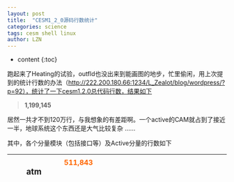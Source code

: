 ```yaml
---
layout: post
title:  "CESM1_2_0源码行数统计" 
categories: science 
tags: cesm shell linux
author: LZN
---
```


* content
{:toc}

跑起来了Heating的试验，outfld也没出来到能画图的地步，忙里偷闲，用上次提到的统计行数的办法（http://222.200.180.66:1234/L_Zealot/blog/wordpress/?p=92），统计了一下cesm1.2.0总代码行数，结果如下
<blockquote><strong>1,199,145</strong></blockquote>
居然一共才不到120万行，与我想象的有差距啊。一个active的CAM就占到了接近一半，地球系统这个东西还是大气比较复杂 ……

其中，各个分量模块（包括接口等）及Active分量的行数如下
<table style="height: 47px;" width="354">
<tbody>
<tr>
<td rowspan="2">
<h3 style="text-align: center;">atm</h3>
</td>
<td colspan="2"><strong><span style="color: #ff6600;">511,843</span></strong></td>
</tr>
<tr>
<td><strong><span style="color: #3366ff;">CAM</span></strong></td>
<td><span style="color: #ff6600;"><strong>499,741</strong></span></td>
</tr>
<tr>
<td>
<h3 style="text-align: center;"><strong>csm_share</strong></h3>
</td>
<td colspan="2"><span style="color: #ff6600;"><strong>34,142</strong></span></td>
</tr>
<tr>
<td>
<h3 style="text-align: center;">dead_share</h3>
</td>
<td colspan="2"><span style="color: #ff6600;"><strong>341</strong></span></td>
</tr>
<tr>
<td>
<h3 style="text-align: center;">drv</h3>
</td>
<td colspan="2"><span style="color: #ff6600;"><strong>25,439</strong></span></td>
</tr>
<tr>
<td rowspan="2">
<h3 style="text-align: center;">glc</h3>
</td>
<td colspan="2"><strong><span style="color: #ff6600;">93,206</span></strong></td>
</tr>
<tr>
<td><strong><span style="color: #3366ff;">CISM</span></strong></td>
<td><span style="color: #ff6600;"><strong>22,370</strong></span></td>
</tr>
<tr>
<td rowspan="2">
<h3 style="text-align: center;">ice</h3>
</td>
<td colspan="2"><span style="color: #ff6600;"><strong>75,558</strong></span></td>
</tr>
<tr>
<td><strong><span style="color: #3366ff;">CICE</span></strong></td>
<td><span style="color: #ff6600;"><strong>72,950</strong></span></td>
</tr>
<tr>
<td rowspan="2">
<h3 style="text-align: center;">lnd</h3>
</td>
<td colspan="2"><strong><span style="color: #ff6600;">216,309</span></strong></td>
</tr>
<tr>
<td><strong><span style="color: #3366ff;">CLM</span></strong></td>
<td><span style="color: #ff6600;"><strong>175,937</strong></span>
<span style="color: #ff6600;"><strong><span style="color: #3366ff;"> CLM4.0</span> 71,250</strong></span>
<span style="color: #ff6600;"><strong><span style="color: #3366ff;"> CLM4.5</span> 93,857</strong></span></td>
</tr>
<tr>
<td rowspan="2">
<h3 style="text-align: center;">ocn</h3>
</td>
<td colspan="2"><strong><span style="color: #ff6600;">144,761</span></strong></td>
</tr>
<tr>
<td><span style="color: #3366ff;"><strong>POP2</strong></span></td>
<td><span style="color: #ff6600;"><strong>142,292</strong></span></td>
</tr>
<tr>
<td rowspan="2">
<h3 style="text-align: center;">rof</h3>
</td>
<td colspan="2"><strong><span style="color: #ff6600;">10,126</span></strong></td>
</tr>
<tr>
<td><strong><span style="color: #3366ff;">RTM</span></strong></td>
<td><span style="color: #ff6600;"><strong>7,778</strong></span></td>
</tr>
<tr>
<td>
<h3 style="text-align: center;">utils</h3>
</td>
<td colspan="2"><strong><span style="color: #ff6600;">86,072</span></strong></td>
</tr>
<tr>
<td>
<h3 style="text-align: center;">wav</h3>
</td>
<td colspan="2"><strong><span style="color: #ff6600;">1,348</span></strong></td>
</tr>
</tbody>
</table>
